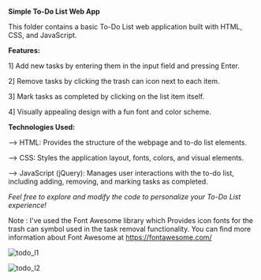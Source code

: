**Simple To-Do List Web App**

This folder contains a basic To-Do List web application built with HTML, CSS, and JavaScript.

**Features:**

1] Add new tasks by entering them in the input field and pressing Enter.

2] Remove tasks by clicking the trash can icon next to each item.

3] Mark tasks as completed by clicking on the list item itself.

4] Visually appealing design with a fun font and color scheme.

**Technologies Used:**

--> HTML: Provides the structure of the webpage and to-do list elements.

--> CSS: Styles the application layout, fonts, colors, and visual elements.

--> JavaScript (jQuery): Manages user interactions with the to-do list, including adding, removing, and marking tasks as completed.

_Feel free to explore and modify the code to personalize your To-Do List experience!_

Note : I've used the Font Awesome library which Provides icon fonts for the trash can symbol used in the task removal functionality. 
You can find more information about Font Awesome at https://fontawesome.com/


![todo_l1](https://github.com/Sarika-gangothri/Web_development_projects/assets/150992166/da25f7c5-269e-4359-ae6a-459a8500244e)

![todo_l2](https://github.com/Sarika-gangothri/Web_development_projects/assets/150992166/8f649ad1-f17b-4080-949f-d06cdcd78184)
